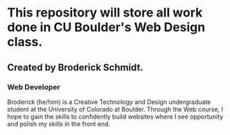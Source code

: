 # This repository will store all work done in CU Boulder's Web Design class. 
## Created by Broderick Schmidt. 
### Web Developer
 Broderick (he/him) is a Creative Technology and Design undergraduate student 
at the University of Colorado at Boulder. Through the Web course, I hope to gain the skills
to confidently build websites where I see opportunity and polish
my skills in the front end.
